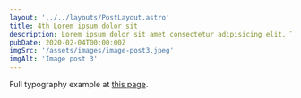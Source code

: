 ```yaml
---
layout: '../../layouts/PostLayout.astro'
title: 4th Lorem ipsum dolor sit
description: Lorem ipsum dolor sit amet consectetur adipisicing elit. Tenetur vero esse non molestias eos excepturi.
pubDate: 2020-02-04T00:00:00Z
imgSrc: '/assets/images/image-post3.jpeg'
imgAlt: 'Image post 3'
---
```


Full typography example at [this page](../sixth-post/).
